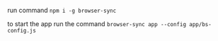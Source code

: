run command `npm i -g browser-sync`

to start the app run the command `browser-sync app --config app/bs-config.js`